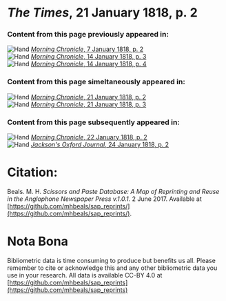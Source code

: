 # *The Times*, 21 January 1818, p. 2  
  
### Content from this page previously appeared in:  
![Hand](http://scissorsandpaste.net/wp-content/uploads/2017/06/smallhandpointer.png) [*Morning Chronicle*, 7 January 1818, p. 2](https://mhbeals.github.io/sap_html/Morning-Chronicle/Morning-Chronicle-7-January-1818-p-2)  
![Hand](http://scissorsandpaste.net/wp-content/uploads/2017/06/smallhandpointer.png) [*Morning Chronicle*, 14 January 1818, p. 3](https://mhbeals.github.io/sap_html/Morning-Chronicle/Morning-Chronicle-14-January-1818-p-3)  
![Hand](http://scissorsandpaste.net/wp-content/uploads/2017/06/smallhandpointer.png) [*Morning Chronicle*, 14 January 1818, p. 4](https://mhbeals.github.io/sap_html/Morning-Chronicle/Morning-Chronicle-14-January-1818-p-4)  
  
### Content from this page simeltaneously appeared in:  
![Hand](http://scissorsandpaste.net/wp-content/uploads/2017/06/smallhandpointer.png) [*Morning Chronicle*, 21 January 1818, p. 2](https://mhbeals.github.io/sap_html/Morning-Chronicle/Morning-Chronicle-21-January-1818-p-2)  
![Hand](http://scissorsandpaste.net/wp-content/uploads/2017/06/smallhandpointer.png) [*Morning Chronicle*, 21 January 1818, p. 3](https://mhbeals.github.io/sap_html/Morning-Chronicle/Morning-Chronicle-21-January-1818-p-3)  
  
### Content from this page subsequently appeared in:  
![Hand](http://scissorsandpaste.net/wp-content/uploads/2017/06/smallhandpointer.png) [*Morning Chronicle*, 22 January 1818, p. 2](https://mhbeals.github.io/sap_html/Morning-Chronicle/Morning-Chronicle-22-January-1818-p-2)  
![Hand](http://scissorsandpaste.net/wp-content/uploads/2017/06/smallhandpointer.png) [*Jackson's Oxford Journal*, 24 January 1818, p. 2](https://mhbeals.github.io/sap_html/Jackson's-Oxford-Journal/Jackson's-Oxford-Journal-24-January-1818-p-2)  


# Citation: 

Beals. M. H. *Scissors and Paste Database: A Map of Reprinting and Reuse in the Anglophone Newspaper Press v.1.0.1.* 2 June 2017. Available at [https://github.com/mhbeals/sap_reprints/](https://github.com/mhbeals/sap_reprints/). 

# Nota Bona

Bibliometric data is time consuming to produce but benefits us all. Please remember to cite or acknowledge this and any other bibliometric data you use in your research. All data is available CC-BY 4.0 at [https://github.com/mhbeals/sap_reprints](https://github.com/mhbeals/sap_reprints)